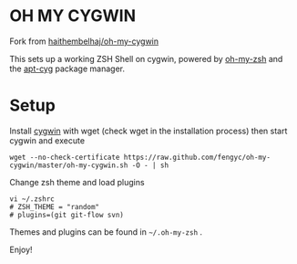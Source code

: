 # OH MY CYGWIN

Fork from [haithembelhaj/oh-my-cygwin](https://github.com/haithembelhaj/oh-my-cygwin)

This sets up a working ZSH Shell on cygwin, powered by [oh-my-zsh](https://github.com/robbyrussell/oh-my-zsh) and the [apt-cyg](https://github.com/transcode-open/apt-cyg) package manager.

# Setup

Install [cygwin](http://www.cygwin.com/) with wget (check wget in the installation process) then start cygwin and execute 

    wget --no-check-certificate https://raw.github.com/fengyc/oh-my-cygwin/master/oh-my-cygwin.sh -O - | sh

Change zsh theme and load plugins

    vi ~/.zshrc
    # ZSH_THEME = "random"
    # plugins=(git git-flow svn)
    
Themes and plugins can be found in `~/.oh-my-zsh` .
    
Enjoy!
